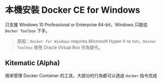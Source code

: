 # 本機安裝 Docker CE for Windows 

只支援 Windows 10 Professional or Enterprise 64-bit，Windows 只能從 `Docker Toolbox` 下手。

> 原因：`Docker for Windows` requires Microsoft Hyper-V to run，`Docker Toolbox` 使用 Oracle Virtual Box 作為替代。


## Kitematic (Alpha)

用來管理 Docker Container 的工具，大部分的行為都可以透過 `docker` 指令完成

